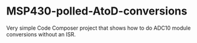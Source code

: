 # MSP430-polled-AtoD-conversions
Very simple Code Composer project that shows how to do ADC10 module conversions without an ISR.
